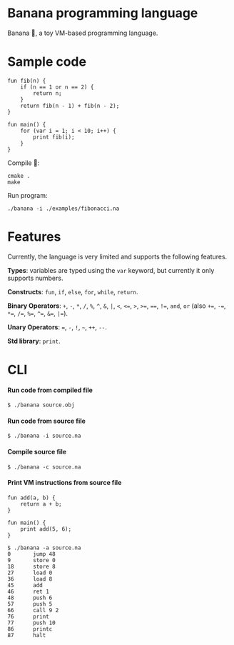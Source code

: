 # Banana programming language

Banana 🍌, a toy VM-based programming language.

# Sample code

```
fun fib(n) {
    if (n == 1 or n == 2) {
        return n;
    }
    return fib(n - 1) + fib(n - 2);
}

fun main() {
    for (var i = 1; i < 10; i++) {
        print fib(i);
    }
}
```

Compile 🍌:

```
cmake .
make
```

Run program:

```
./banana -i ./examples/fibonacci.na
```

# Features

Currently, the language is very limited and supports the following features.

**Types**: variables are typed using the `var` keyword, but currently it only supports numbers.

**Constructs**: `fun`, `if`, `else`, `for`, `while`, `return`.

**Binary Operators**: `+`, `-`, `*`, `/`, `%`, `^`, `&`, `|`, `<`, `<=`, `>`, `>=`, `==`, `!=`, `and`, `or` (also `+=`, `-=`, `*=`, `/=`, `%=`, `^=`, `&=`, `|=`).

**Unary Operators**: `=`, `-`, `!`, `~`, `++`, `--`.

**Std library**: `print`.

# CLI

#### Run code from compiled file

```
$ ./banana source.obj
```

#### Run code from source file

```
$ ./banana -i source.na
```

#### Compile source file

```
$ ./banana -c source.na
```

#### Print VM instructions from source file

```
fun add(a, b) {
    return a + b;
}

fun main() {
    print add(5, 6);
}
```

```
$ ./banana -a source.na
0       jump 48
9       store 0
18      store 8
27      load 0
36      load 8
45      add
46      ret 1
48      push 6
57      push 5
66      call 9 2
76      print
77      push 10
86      printc
87      halt
```